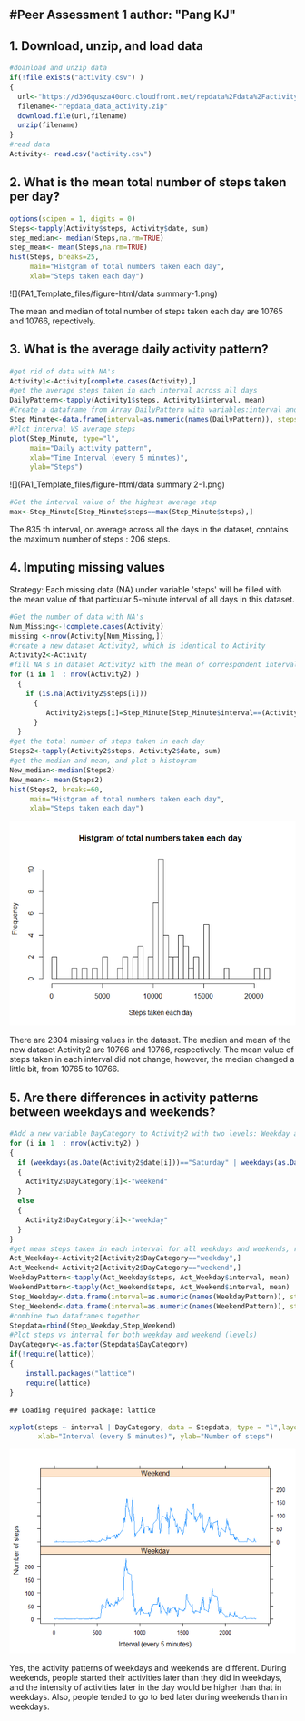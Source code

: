 #Peer Assessment 1
author: "Pang KJ"
---
## 1. Download, unzip, and load data 


```r
#doanload and unzip data
if(!file.exists("activity.csv") )
{
  url<-"https://d396qusza40orc.cloudfront.net/repdata%2Fdata%2Factivity.zip"
  filename<-"repdata_data_activity.zip"
  download.file(url,filename)
  unzip(filename)
}
#read data
Activity<- read.csv("activity.csv")
```

## 2. What is the mean total number of steps taken per day?


```r
options(scipen = 1, digits = 0)
Steps<-tapply(Activity$steps, Activity$date, sum)
step_median<- median(Steps,na.rm=TRUE)
step_mean<- mean(Steps,na.rm=TRUE)
hist(Steps, breaks=25,
     main="Histgram of total numbers taken each day",
     xlab="Steps taken each day")
```

![](PA1_Template_files/figure-html/data summary-1.png) 

The mean and median of total number of steps taken each day are 10765 and 10766, repectively.

## 3. What is the average daily activity pattern?


```r
#get rid of data with NA's
Activity1<-Activity[complete.cases(Activity),]
#get the average steps taken in each interval across all days
DailyPattern<-tapply(Activity1$steps, Activity1$interval, mean)
#Create a dataframe from Array DailyPattern with variables:interval and steps (average)
Step_Minute<-data.frame(interval=as.numeric(names(DailyPattern)), steps=DailyPattern)
#Plot interval VS average steps
plot(Step_Minute, type="l", 
     main="Daily activity pattern", 
     xlab="Time Interval (every 5 minutes)",
     ylab="Steps")
```

![](PA1_Template_files/figure-html/data summary 2-1.png) 

```r
#Get the interval value of the highest average step
max<-Step_Minute[Step_Minute$steps==max(Step_Minute$steps),]
```

The 835 th interval, on average across all the days in the dataset, contains the maximum number of steps : 206 steps.

## 4. Imputing missing values
Strategy: 
Each missing data (NA) under variable 'steps' will be filled with the mean value of that particular 5-minute interval of all days in this dataset.


```r
#Get the number of data with NA's
Num_Missing<-!complete.cases(Activity)
missing <-nrow(Activity[Num_Missing,]) 
#create a new dataset Activity2, which is identical to Activity
Activity2<-Activity
#fill NA's in dataset Activity2 with the mean of correspondent intervals
for (i in 1  : nrow(Activity2) )
  {
    if (is.na(Activity2$steps[i])) 
      {
         Activity2$steps[i]=Step_Minute[Step_Minute$interval==(Activity2$interval[i]),2]
      }
  }
#get the total number of steps taken in each day
Steps2<-tapply(Activity2$steps, Activity2$date, sum)
#get the median and mean, and plot a histogram
New_median<-median(Steps2)
New_mean<- mean(Steps2)
hist(Steps2, breaks=60,
     main="Histgram of total numbers taken each day",
     xlab="Steps taken each day")
```

![](PA1_Template_files/figure-html/unnamed-chunk-1-1.png) 

There are 2304 missing values in the dataset. The median and mean of the new dataset Activity2 are 10766 and 10766, respectively. The mean value of steps taken in each interval did not change, however, the median changed a little bit, from 10765 to 10766.

## 5. Are there differences in activity patterns between weekdays and weekends?


```r
#Add a new variable DayCategory to Activity2 with two levels: Weekday and weekend
for (i in 1  : nrow(Activity2) )
{
  if (weekdays(as.Date(Activity2$date[i]))=="Saturday" | weekdays(as.Date(Activity2$date[i]))=="Sunday") 
  {
    Activity2$DayCategory[i]<-"weekend"
  }
  else
  {
    Activity2$DayCategory[i]<-"weekday"
  }
}
#get mean steps taken in each interval for all weekdays and weekends, respectively
Act_Weekday<-Activity2[Activity2$DayCategory=="weekday",]
Act_Weekend<-Activity2[Activity2$DayCategory=="weekend",]
WeekdayPattern<-tapply(Act_Weekday$steps, Act_Weekday$interval, mean)
WeekendPattern<-tapply(Act_Weekend$steps, Act_Weekend$interval, mean)
Step_Weekday<-data.frame(interval=as.numeric(names(WeekdayPattern)), steps=WeekdayPattern,DayCategory="Weekday")
Step_Weekend<-data.frame(interval=as.numeric(names(WeekendPattern)), steps=WeekendPattern,DayCategory="Weekend")
#combine two dataframes together
Stepdata=rbind(Step_Weekday,Step_Weekend)
#Plot steps vs interval for both weekday and weekend (levels)
DayCategory<-as.factor(Stepdata$DayCategory)
if(!require(lattice))
{
    install.packages("lattice")
    require(lattice)
}
```

```
## Loading required package: lattice
```

```r
xyplot(steps ~ interval | DayCategory, data = Stepdata, type = "l",layout = c(1, 2),
       xlab="Interval (every 5 minutes)", ylab="Number of steps")
```

![](PA1_Template_files/figure-html/unnamed-chunk-2-1.png) 

Yes, the activity patterns of weekdays and weekends are different. During weekends, people started their activities later than they did in weekdays, and the intensity of activities later in the day would be higher than that in weekdays. Also, people tended to go to bed later during weekends than in weekdays. 




